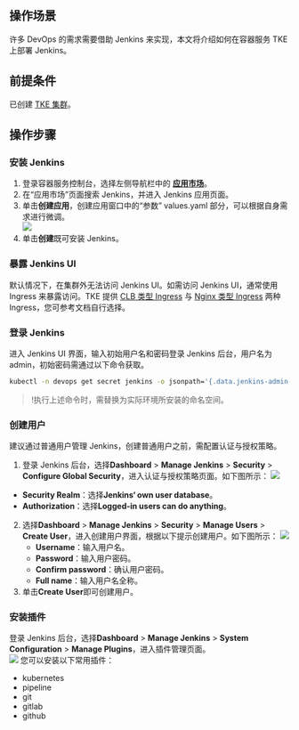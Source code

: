 ## 操作场景

许多 DevOps 的需求需要借助 Jenkins 来实现，本文将介绍如何在容器服务 TKE 上部署 Jenkins。  

## 前提条件

已创建 [TKE 集群](https://cloud.tencent.com/document/product/457/32189)。  

## 操作步骤

### 安装 Jenkins

1. 登录容器服务控制台，选择左侧导航栏中的 **[应用市场](https://console.cloud.tencent.com/tke2/market)**。  
2. 在“应用市场”页面搜索 Jenkins，并进入 Jenkins 应用页面。  
3. 单击**创建应用**，创建应用窗口中的“参数” values.yaml 部分，可以根据自身需求进行微调。  
![](https://main.qcloudimg.com/raw/566dfe260dddce05ba60b5b7c92e7de7.jpg)
4. 单击**创建**既可安装 Jenkins。  

### 暴露 Jenkins UI

默认情况下，在集群外无法访问 Jenkins UI。如需访问 Jenkins UI，通常使用 Ingress 来暴露访问。TKE 提供 [CLB 类型 Ingress](https://cloud.tencent.com/document/product/457/45685) 与 [Nginx 类型 Ingress](https://cloud.tencent.com/document/product/457/50502) 两种 Ingress，您可参考文档自行选择。  


### 登录 Jenkins

进入 Jenkins UI 界面，输入初始用户名和密码登录 Jenkins 后台，用户名为 admin，初始密码需通过以下命令获取。  

```bash
kubectl -n devops get secret jenkins -o jsonpath='{.data.jenkins-admin-password}' | base64 -d
```

>!执行上述命令时，需替换为实际环境所安装的命名空间。  

### 创建用户



建议通过普通用户管理 Jenkins，创建普通用户之前，需配置认证与授权策略。  

1. 登录 Jenkins 后台，选择**Dashboard** > **Manage Jenkins** > **Security** > **Configure Global Security**，进入认证与授权策略页面。如下图所示：
![](https://main.qcloudimg.com/raw/98801d650feb5e2a9623dff3057a1c1a.png)
 - **Security Realm**：选择**Jenkins‘ own user database**。  
 - **Authorization**：选择**Logged-in users can do anything**。  
2. 选择**Dashboard** > **Manage Jenkins** > **Security** > **Manage Users** > **Create User**，进入创建用户界面，根据以下提示创建用户。如下图所示：
![](https://main.qcloudimg.com/raw/b0e04f93312ee575d42d074979f4797f.png)
	- **Username**：输入用户名。  
	- **Password**：输入用户密码。  
	- **Confirm password**：确认用户密码。  
	- **Full name**：输入用户名全称。  
3. 单击**Create User**即可创建用户。  




### 安装插件

登录 Jenkins 后台，选择**Dashboard** > **Manage Jenkins** > **System Configuration** > **Manage Plugins**，进入插件管理页面。  
![](https://main.qcloudimg.com/raw/3f0c59f227e66ff388a41c2bfbb07fe3.png)
您可以安装以下常用插件：
- kubernetes
- pipeline
- git
- gitlab
- github

